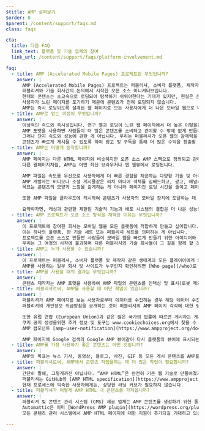 ```yaml
---
$title: AMP 살펴보기
$order: 0
$parent: /content/support/faqs.md
class: faqs

cta:
  title: 다음 FAQ
  link_text: 플랫폼 및 기술 업체의 참여
  link_url: /content/support/faqs/platform-involvement.md

faq:
  - title: AMP (Accelerated Mobile Pages) 프로젝트란 무엇입니까?
    answer: |
      AMP (Accelerated Mobile Pages) 프로젝트는 퍼블리셔, 소비자 플랫폼, 제작자 및 유저 모두를 대상으로 모바일 생태계 전체를 개선해야한다는
      퍼블리셔와 기술 회사간의 논의에서 시작한 오픈 소스 이니셔티브입니다.
      현대의 콘텐츠는 초고속으로 로딩되어 탐색하기 쉬워야한다는 기대가 있지만, 현실은 콘텐츠를 로드하는 데 몇 초가 걸릴 수 있으며,
      사용자가 느린 페이지를 포기하기 때문에 콘텐츠가 전혀 로딩되지 않습니다.
      AMP는 즉시 로딩되도록 설계된 웹 페이지로 모든 사용자에게 더 나은 모바일 웹으로 나아가는 단계입니다.
  - title: AMP로 얻는 이점이 무엇입니까?
    answer: |
      이상적인 속도와 즉시성입니다. 연구 열과 로딩이 느린 웹 페이지에서 더 높은 이탈율을 보였습니다.
      AMP 포맷을 사용하면 사람들이 더 많은 콘텐츠를 소비하고 관여할 수 밖에 없게 만듭니다.
      그러나 단지 속도와 성능에 관한 게 아닙니다. 우리는 퍼블리셔가 오픈 웹의 잠재력을 최대한 활용하여 플랫폼 및 앱 전반에 걸쳐
      콘텐츠가 빠르게 게시될 수 있도록 하여 광고 및 구독을 통해 더 많은 수익을 창출할 수 있도록 지원합니다.
  - title: AMP는 어떻게 동작합니까?
    answer: |
      AMP 페이지는 다른 HTML 페이지와 비슷하지만 오픈 소스 AMP 스펙으로 정의되고 관리하는 허용하는 기술적 기능의 제한된 집합입니다.
      다른 웹페이지처럼, AMP는 어떤 최신 브라우저나 앱 웹뷰에서 로딩됩니다.

      AMP 파일은 속도를 우선으로 사용자에게 더 빠른 경험을 제공하는 다양항 기술 및 아키텍쳐 접근 방식을 활용합니다.
      AMP 개발자는 비디오나 소셜 게시물같은 리치 미디어 객체를 임베드하고, 광고, 애널리틱스 수집같은 풍부하고 증가하는 웹 컴포넌트 라이브러리를 사용할 수 있습니다.
      목표는 콘텐츠의 모양과 느낌을 같게하는 게 아니라 페이지간 로딩 시간을 줄이고 페이지의 속도를 높이는 일반적인 핵심 기술을 구축하는 것입니다.

      또한 AMP 파일을 클라우드에 캐시하여 콘텐츠가 사용자의 모바일 장치에 도달하는 데 걸리는 시간을 줄일 수 있습니다. 콘텐츠 제작자는 AMP 형식을 사용하여 AMP 파일의 콘텐츠를 제 3자가 캐시 할 수 있게합니다. 이러한 유형의 프레임워크에서 게시자는 콘텐츠를 계속 제어하지만 플랫폼은 콘텐츠를 쉽게 캐시하거나 미러링하여 사용자에게 최적의 전송 속도를 제공할 수 있습니다. Google은 무료로 누구나 사용할 수 있는 [Google AMP 캐시] (https://developers.google.com/amp/cache/)를 제공했으며 모든 AMP는 Google AMP 캐시에 의해 캐시됩니다. 다른 회사들도 자체 AMP 캐시를 만들 수 있습니다.

      요약하자면, 캐싱과 관련한 제한된 기술적 기능과 배포 시스템의 결합은 더 나은 성능의 페이지와 퍼블리셔를 위한 잠재 고객의 증대로 이어질 것입니다.
  - title: AMP 프로젝트가 오픈 소스 방식을 채택한 이유는 무엇입니까?
    answer: |
      이 프로젝트에 참여한 회사는 모바일 웹을 모든 플랫폼에 적합하게 만들고 싶어합니다.
      이는 하나의 플랫폼, 한 기술 세트 또는 퍼블리셔 세트를 의미하는 게 아닙니다.
      프로젝트를 오픈 소스로 만들면 사람들이 모바일 웹을 빠르게 만들기 위한 아이디어와 코드를 공유하고 기여할 수 있습니다.
      우리는 그 여정의 시작에 불과하며 다른 퍼블리셔와 기술 회사들이 그 길을 함께 할 것을 기대합니다.
  - title: AMP는 누가 사용할 수 있습니까?
    answer: |
      이 프로젝트는 퍼블리셔, 소비자 플랫폼 및 제작자 같은 생태계의 모든 플레이어에게 오픈되어있습니다.
      AMP를 사용하는 일부 회사 및 사이트가 누구인지 확인하려면 [Who page](/who)로 이동하십시오.
  - title: AMP를 사용할 때의 결과는 무엇입니까?
    answer: |
      콘텐츠 제작자는 AMP 포맷을 사용하여 AMP 파일의 콘텐츠를 인덱싱 및 표시(로봇 제외 프로토콜의 적용을 받음)하고 제 3자가 캐싱할 수 있게 합니다.
  - title: 퍼블리셔로써, AMP를 사용할 때 어떤 책임이 있습니까?
    answer: |
      퍼블리셔가 AMP 페이지를 보는 사용자로부터 데이터를 수집하는 경우 해당 데이터 수집은 퍼블리셔의 개인정보 취급방침에 따라 관리됩니다.
      퍼블리셔의 개인정보 취급방침을 공개하는 것이 퍼블리셔의 AMP 페이지 각각에 대한 링크를 포함하는 것이 이상적입니다.

      또한 유럽 연합 (European Union)과 같은 많은 국가의 법률에 따르면 게시자는 게시자의 웹 페이지(AMP 페이지 포함)에서 사용되는 쿠키 및 기타 형태의 로컬 스토리지에 대한 정보를 방문자에게 제공해야합니다. 대부분의 경우 이 법률에 따라 퍼블리셔는 동의를 받아야합니다. 쿠키 사용에 따라 적합한 통지 유형을 결정하는 것은 게시자의 책임입니다.
      쿠키 공지 생성을위한 추가 정보 및 도구는 www.cookiechoices.org에서 찾을 수 있습니다.
      AMP 컴포넌트 [amp-user-notification](https://www.ampproject.org/docs/reference/components/amp-user-notification)은 사용자에게 해제 가능한 알림을 표시하는 방법을 제공합니다.

      AMP 페이지에 Google 검색의 Google AMP 뷰어같이 타사 플랫폼의 뷰어에 표시되는 경우, AMP 퍼블리셔와 타사 플랫폼이 각각 사용자에 대한 데이터를 수집할 수 있는 하이브리드 환경일 수 있습니다. 이 경우, 각각의 데이터 수집은 각각의 개인정보 보호정책에 따라 관리됩니다. (즉, 하이브리드 뷰어 환경에서 AMP 퍼블리셔가 수집 한 데이터는 개인정보 취급방침의 적용을 받으며 제3자 플랫폼에서 수집 한 데이터는 플랫폼의 개인정보 보호정책을 따릅니다). 개인정보 보호정책을 공개하고 쿠키사용과 관련된 유럽법률을 포함한 관련 데이터 규정을 준수하는 건 각각의 책임입니다.
  - title: AMP를 가장 사용하기 좋은 콘텐츠는 어떤 것입니까?
    answer: |
      AMP의 목표는 뉴스 기사, 동영상, 블로그, 사진, GIF 등 모든 게시 콘텐츠를 AMP를 사용하여 작업하는 것입니다.
  - title: 퍼블리셔로써, AMP에서 콘텐츠 작업을하는 데 더 많은 작업이 필요합니까?
    answer: |
      간단히 말해, 그렇게까진 아닙니다. “AMP HTML”은 완전히 기존 웹 기술로 만들어졌기 때문에, 개발 프로세스는 퍼블리셔가 이미 사용하고 있는 기술을 반영합니다.
      퍼블리셔는 GitHub의 [AMP HTML specification](https://www.ampproject.org/docs/reference/spec)을 숙지할 수 있습니다.
      현재 프로세스에 익숙한 사용자에게는, 상당한 러닝 커브가 필요하지 않습니다.
  - title: 퍼블리셔가 어떻게 AMP HTML 내 콘텐츠를 가져옵니까?
    answer: |
      퍼블리셔 및 콘텐츠 관리 시스템 (CMS) 제공 업체는 AMP 콘텐츠를 생성하기 위한 통합 CMS를 개발할 수 있습니다.
      Automattic은 이미 [WordPress AMP plugin](https://wordpress.org/plugins/amp/)를 발행하였으며,
      모든 콘텐츠 관리 시스템에서 AMP HTML 페이지에 대한 지원이 추가되길 기대하고 있습니다.

---
```

